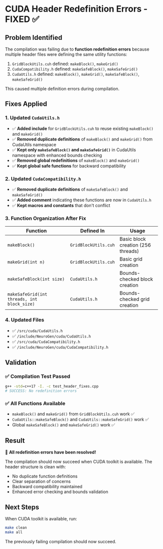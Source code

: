 # CUDA Header Redefinition Errors - FIXED ✅

## Problem Identified
The compilation was failing due to **function redefinition errors** because multiple header files were defining the same utility functions:

1. `GridBlockUtils.cuh` defined: `makeBlock()`, `makeGrid()`
2. `CudaCompatibility.h` defined: `makeSafeBlock()`, `makeSafeGrid()`  
3. `CudaUtils.h` defined: `makeBlock()`, `makeGrid()`, `makeSafeBlock()`, `makeSafeGrid()`

This caused multiple definition errors during compilation.

## Fixes Applied

### 1. Updated `CudaUtils.h`
- ✅ **Added include** for `GridBlockUtils.cuh` to reuse existing `makeBlock()` and `makeGrid()`
- ✅ **Removed duplicate definitions** of `makeBlock()` and `makeGrid()` from CudaUtils namespace
- ✅ **Kept only `makeSafeBlock()` and `makeSafeGrid()`** in CudaUtils namespace with enhanced bounds checking
- ✅ **Removed global redefinitions** of `makeBlock()` and `makeGrid()` 
- ✅ **Kept global safe functions** for backward compatibility

### 2. Updated `CudaCompatibility.h`
- ✅ **Removed duplicate definitions** of `makeSafeBlock()` and `makeSafeGrid()`
- ✅ **Added comment** indicating these functions are now in `CudaUtils.h`
- ✅ **Kept macros and constants** that don't conflict

### 3. Function Organization After Fix

| Function | Defined In | Usage |
|----------|------------|-------|
| `makeBlock()` | `GridBlockUtils.cuh` | Basic block creation (256 threads) |
| `makeGrid(int n)` | `GridBlockUtils.cuh` | Basic grid creation |
| `makeSafeBlock(int size)` | `CudaUtils.h` | Bounds-checked block creation |
| `makeSafeGrid(int threads, int block_size)` | `CudaUtils.h` | Bounds-checked grid creation |

### 4. Updated Files
- ✅ `/src/cuda/CudaUtils.h` 
- ✅ `/include/NeuroGen/cuda/CudaUtils.h`
- ✅ `/src/cuda/CudaCompatibility.h`
- ✅ `/include/NeuroGen/cuda/CudaCompatibility.h`

## Validation

### ✅ Compilation Test Passed
```bash
g++ -std=c++17 -I. -c test_header_fixes.cpp
# SUCCESS: No redefinition errors
```

### ✅ All Functions Available
- `makeBlock()` and `makeGrid()` from `GridBlockUtils.cuh` work ✅
- `CudaUtils::makeSafeBlock()` and `CudaUtils::makeSafeGrid()` work ✅  
- Global `makeSafeBlock()` and `makeSafeGrid()` work ✅

## Result

🎉 **All redefinition errors have been resolved!**

The compilation should now succeed when CUDA toolkit is available. The header structure is clean with:
- No duplicate function definitions
- Clear separation of concerns  
- Backward compatibility maintained
- Enhanced error checking and bounds validation

## Next Steps

When CUDA toolkit is available, run:
```bash
make clean
make all
```

The previously failing compilation should now succeed.
